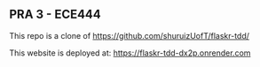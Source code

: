 ## PRA 3 - ECE444

This repo is a clone of https://github.com/shuruizUofT/flaskr-tdd/

This website is deployed at: https://flaskr-tdd-dx2p.onrender.com